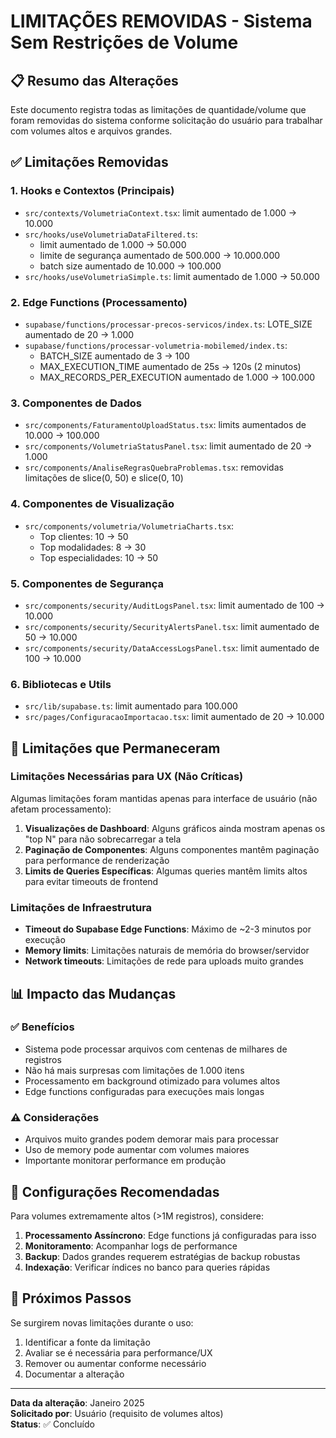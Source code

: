 # LIMITAÇÕES REMOVIDAS - Sistema Sem Restrições de Volume

## 📋 Resumo das Alterações

Este documento registra todas as limitações de quantidade/volume que foram removidas do sistema conforme solicitação do usuário para trabalhar com volumes altos e arquivos grandes.

## ✅ Limitações Removidas

### 1. **Hooks e Contextos (Principais)**
- `src/contexts/VolumetriaContext.tsx`: limit aumentado de 1.000 → 10.000
- `src/hooks/useVolumetriaDataFiltered.ts`: 
  - limit aumentado de 1.000 → 50.000
  - limite de segurança aumentado de 500.000 → 10.000.000
  - batch size aumentado de 10.000 → 100.000
- `src/hooks/useVolumetriaSimple.ts`: limit aumentado de 1.000 → 50.000

### 2. **Edge Functions (Processamento)**
- `supabase/functions/processar-precos-servicos/index.ts`: LOTE_SIZE aumentado de 20 → 1.000
- `supabase/functions/processar-volumetria-mobilemed/index.ts`:
  - BATCH_SIZE aumentado de 3 → 100
  - MAX_EXECUTION_TIME aumentado de 25s → 120s (2 minutos)
  - MAX_RECORDS_PER_EXECUTION aumentado de 1.000 → 100.000

### 3. **Componentes de Dados**
- `src/components/FaturamentoUploadStatus.tsx`: limits aumentados de 10.000 → 100.000
- `src/components/VolumetriaStatusPanel.tsx`: limit aumentado de 20 → 1.000
- `src/components/AnaliseRegrasQuebraProblemas.tsx`: removidas limitações de slice(0, 50) e slice(0, 10)

### 4. **Componentes de Visualização**
- `src/components/volumetria/VolumetriaCharts.tsx`: 
  - Top clientes: 10 → 50
  - Top modalidades: 8 → 30  
  - Top especialidades: 10 → 50

### 5. **Componentes de Segurança**
- `src/components/security/AuditLogsPanel.tsx`: limit aumentado de 100 → 10.000
- `src/components/security/SecurityAlertsPanel.tsx`: limit aumentado de 50 → 10.000
- `src/components/security/DataAccessLogsPanel.tsx`: limit aumentado de 100 → 10.000

### 6. **Bibliotecas e Utils**
- `src/lib/supabase.ts`: limit aumentado para 100.000
- `src/pages/ConfiguracaoImportacao.tsx`: limit aumentado de 20 → 10.000

## 🚨 Limitações que Permaneceram

### Limitações Necessárias para UX (Não Críticas)
Algumas limitações foram mantidas apenas para interface de usuário (não afetam processamento):

1. **Visualizações de Dashboard**: Alguns gráficos ainda mostram apenas os "top N" para não sobrecarregar a tela
2. **Paginação de Componentes**: Alguns componentes mantêm paginação para performance de renderização
3. **Limits de Queries Específicas**: Algumas queries mantêm limits altos para evitar timeouts de frontend

### Limitações de Infraestrutura
- **Timeout do Supabase Edge Functions**: Máximo de ~2-3 minutos por execução
- **Memory limits**: Limitações naturais de memória do browser/servidor
- **Network timeouts**: Limitações de rede para uploads muito grandes

## 📊 Impacto das Mudanças

### ✅ Benefícios
- Sistema pode processar arquivos com centenas de milhares de registros
- Não há mais surpresas com limitações de 1.000 itens
- Processamento em background otimizado para volumes altos
- Edge functions configuradas para execuções mais longas

### ⚠️ Considerações
- Arquivos muito grandes podem demorar mais para processar
- Uso de memory pode aumentar com volumes maiores
- Importante monitorar performance em produção

## 🔧 Configurações Recomendadas

Para volumes extremamente altos (>1M registros), considere:

1. **Processamento Assíncrono**: Edge functions já configuradas para isso
2. **Monitoramento**: Acompanhar logs de performance
3. **Backup**: Dados grandes requerem estratégias de backup robustas
4. **Indexação**: Verificar índices no banco para queries rápidas

## 📝 Próximos Passos

Se surgirem novas limitações durante o uso:
1. Identificar a fonte da limitação
2. Avaliar se é necessária para performance/UX
3. Remover ou aumentar conforme necessário
4. Documentar a alteração

---

**Data da alteração**: Janeiro 2025  
**Solicitado por**: Usuário (requisito de volumes altos)  
**Status**: ✅ Concluído